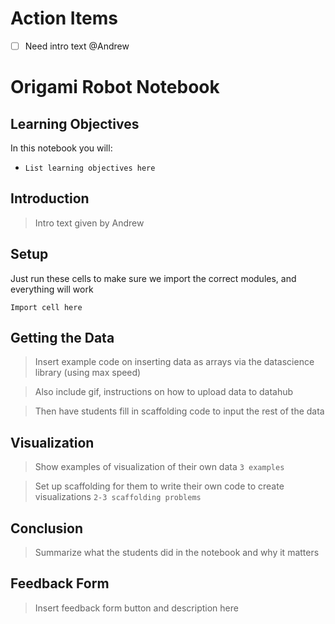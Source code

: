 # Action Items

- [ ] Need intro text @Andrew



# Origami Robot Notebook

## Learning Objectives

In this notebook you will:
- `List learning objectives here`


## Introduction

> Intro text given by Andrew


## Setup

Just run these cells to make sure we import the correct modules, and everything will work

`Import cell here`


## Getting the Data

> Insert example code on inserting data as arrays via the datascience library (using max speed)

> Also include gif, instructions on how to upload data to datahub

> Then have students fill in scaffolding code to input the rest of the data


## Visualization

> Show examples of visualization of their own data `3 examples`

> Set up scaffolding for them to write their own code to create visualizations `2-3 scaffolding problems`


## Conclusion

> Summarize what the students did in the notebook and why it matters

## Feedback Form

> Insert feedback form button and description here


